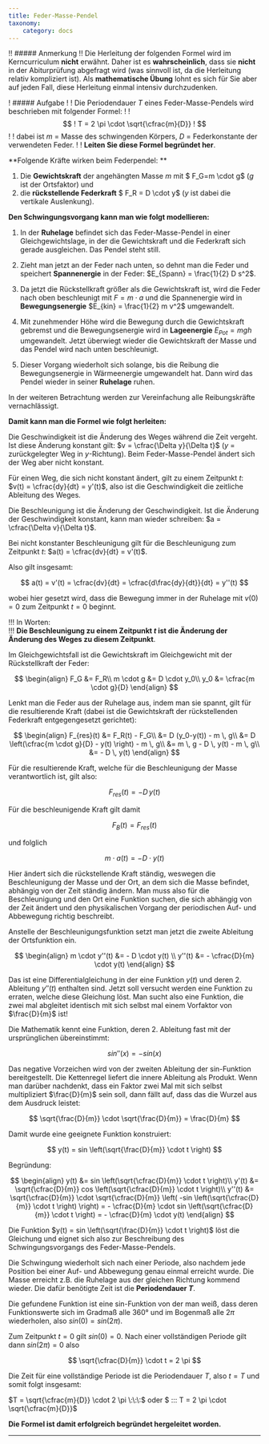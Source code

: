 ```yaml
---
title: Feder-Masse-Pendel
taxonomy:
    category: docs
---
```


!! ##### Anmerkung
!! Die Herleitung der folgenden Formel wird im Kerncurriculum **nicht** erwähnt. Daher ist es **wahrscheinlich**, dass sie **nicht** in der Abiturprüfung abgefragt wird (was sinnvoll ist, da die Herleitung relativ kompliziert ist). Als **mathematische Übung** lohnt es sich für Sie aber auf jeden Fall, diese Herleitung einmal intensiv durchzudenken.

! ##### Aufgabe
!
! Die Periodendauer $T$ eines Feder-Masse-Pendels wird beschrieben mit folgender Formel:
!
! $$
! T = 2 \pi \cdot \sqrt{\cfrac{m}{D}}
! $$
!
! dabei ist $m$ = Masse des schwingenden Körpers, $D$ = Federkonstante der verwendeten Feder.
!
! **Leiten Sie diese Formel begründet her**.

**Folgende Kräfte wirken beim Federpendel: **

1) Die **Gewichtskraft** der angehängten Masse $m$ mit $ F_G=m \cdot g$ ($g$ ist der Ortsfaktor) und   
2) die **rückstellende Federkraft** $ F_R = D \cdot y$ ($y$ ist dabei die vertikale Auslenkung).

**Den Schwingungsvorgang kann man wie folgt modellieren:**

1) In der **Ruhelage** befindet sich das Feder-Masse-Pendel in einer Gleichgewichtslage, in der die Gewichtskraft und die Federkraft sich gerade ausgleichen. Das Pendel steht still.

2) Zieht man jetzt an der Feder nach unten, so dehnt man die Feder und speichert **Spannenergie** in der Feder: $E_{Spann} = \frac{1}{2} D s^2$. 

3) Da jetzt die Rückstellkraft größer als die Gewichtskraft ist, wird die Feder nach oben beschleunigt mit $F = m \cdot a$ und die Spannenergie wird in **Bewegungsenergie** $E_{kin} = \frac{1}{2} m v^2$ umgewandelt. 

4) Mit zunehmender Höhe wird die Bewegung durch die Gewichtskraft gebremst und die Bewegungsenergie wird in **Lageenergie** $E_{Pot} = m g h$ umgewandelt. Jetzt überwiegt wieder die Gewichtskraft der Masse und das Pendel wird nach unten beschleunigt.

5) Dieser Vorgang wiederholt sich solange, bis die Reibung die Bewegungsenergie in Wärmeenergie umgewandelt hat. Dann wird das Pendel wieder in seiner **Ruhelage** ruhen. 

In der weiteren Betrachtung werden zur Vereinfachung alle Reibungskräfte vernachlässigt.

**Damit kann man die Formel wie folgt herleiten:**

Die Geschwindigkeit ist die Änderung des Weges während die Zeit vergeht. Ist diese Änderung konstant gilt: $v = \cfrac{\Delta y}{\Delta t}$ ($y$ = zurückgelegter Weg in $y$-Richtung). Beim Feder-Masse-Pendel ändert sich der Weg aber nicht konstant.

Für einen Weg, die sich nicht konstant ändert, gilt zu einem Zeitpunkt $t$: $v(t) = \cfrac{dy}{dt} = y'(t)$, also ist die Geschwindigkeit die zeitliche Ableitung des Weges.

Die Beschleunigung ist die Änderung der Geschwindigkeit. Ist die Änderung der Geschwindigkeit konstant, kann man wieder schreiben: $a = \cfrac{\Delta v}{\Delta t}$.

Bei nicht konstanter Beschleunigung gilt für die Beschleunigung zum Zeitpunkt $t$: $a(t) = \cfrac{dv}{dt} = v'(t)$.

Also gilt insgesamt: 

$$
a(t) = v'(t) = \cfrac{dv}{dt} = \cfrac{d\frac{dy}{dt}}{dt} = y''(t)
$$

wobei hier gesetzt wird, dass die Bewegung immer in der Ruhelage mit $v(0) = 0$ zum Zeitpunkt $t = 0$ beginnt.

!!! In Worten:    
!!! **Die Beschleunigung zu einem Zeitpunkt $t$ ist die Änderung der Änderung des Weges zu diesem Zeitpunkt**.

Im Gleichgewichtsfall ist die Gewichtskraft im Gleichgewicht mit der Rückstellkraft der Feder:

$$
\begin{align}
F_G &= F_R\\
m \cdot g &= D \cdot y_0\\
y_0 &= \cfrac{m \cdot g}{D}
\end{align}
$$

Lenkt man die Feder aus der Ruhelage aus, indem man sie spannt, gilt für die resultierende Kraft (dabei ist die Gewichtskraft der rückstellenden Federkraft entgegengesetzt gerichtet):

$$
\begin{align}
F_{res}(t) &= F_R(t) - F_G\\
 &= D (y_0-y(t)) - m \, g\\
 &= D \left(\cfrac{m \cdot g}{D} - y(t) \right) - m \, g\\
 &= m \, g - D \, y(t) - m \, g\\
 &= - D \, y(t)
\end{align}
$$

Für die resultierende Kraft, welche für die Beschleunigung der Masse verantwortlich ist, gilt also: 

$$
F_{res}(t) = - D \, y(t)
$$

Für die beschleunigende Kraft gilt damit 

$$
F_B(t) = F_{res}(t)
$$ 

und folglich 

$$
m \cdot a(t) = - D \cdot y(t)
$$

Hier ändert sich die rückstellende Kraft ständig, weswegen die Beschleunigung der Masse und der Ort, an dem sich die Masse befindet, abhängig von der Zeit ständig ändern. Man muss also für die Beschleunigung und den Ort eine Funktion suchen, die sich abhängig von der Zeit ändert und den physikalischen Vorgang der periodischen Auf- und Abbewegung richtig beschreibt. 

Anstelle der Beschleunigungsfunktion setzt man jetzt die zweite Ableitung der Ortsfunktion ein.

$$
\begin{align}
m \cdot y''(t) &= - D \cdot y(t) \\
y''(t) &= - \cfrac{D}{m} \cdot y(t)
\end{align}
$$

Das ist eine Differentialgleichung in der eine Funktion $y(t)$ und deren 2. Ableitung $y''(t)$ enthalten sind. Jetzt soll versucht werden eine Funktion zu erraten, welche diese Gleichung löst. Man sucht also eine Funktion, die zwei mal abgleitet identisch mit sich selbst mal einem Vorfaktor von $\frac{D}{m}$ ist!

Die Mathematik kennt eine Funktion, deren 2. Ableitung fast mit der ursprünglichen übereinstimmt: 

$$
sin''(x) = - sin(x)
$$

Das negative Vorzeichen wird von der zweiten Ableitung der sin-Funktion bereitgestellt. Die Kettenregel liefert die innere Ableitung als Produkt. Wenn man darüber nachdenkt, dass ein Faktor zwei Mal mit sich selbst multipliziert $\frac{D}{m}$ sein soll, dann fällt auf, dass das die Wurzel aus dem Ausdruck leistet:

$$
\sqrt{\frac{D}{m}} \cdot \sqrt{\frac{D}{m}} = \frac{D}{m}
$$

Damit wurde eine geeignete Funktion konstruiert: 

$$
y(t) = sin \left(\sqrt{\frac{D}{m}} \cdot t \right)
$$

Begründung:

$$
\begin{align}
y(t) &= sin \left(\sqrt{\cfrac{D}{m}} \cdot t \right)\\
y'(t) &= \sqrt{\cfrac{D}{m}} cos \left(\sqrt{\cfrac{D}{m}} \cdot t \right)\\
y''(t) &= \sqrt{\cfrac{D}{m}} \cdot \sqrt{\cfrac{D}{m}} \left( -sin \left(\sqrt{\cfrac{D}{m}} \cdot t \right) \right) = - \cfrac{D}{m} \cdot sin \left(\sqrt{\cfrac{D}{m}} \cdot t \right) = - \cfrac{D}{m} \cdot y(t)
\end{align}
$$

Die Funktion $y(t) = sin \left(\sqrt{\frac{D}{m}} \cdot t \right)$ löst die Gleichung und eignet sich also zur Beschreibung des Schwingungsvorgangs des Feder-Masse-Pendels.

Die Schwingung wiederholt sich nach einer Periode, also nachdem jede Position bei einer Auf- und Abbewegung genau einmal erreicht wurde. Die Masse erreicht z.B. die Ruhelage aus der gleichen Richtung kommend wieder. Die dafür benötigte Zeit ist die **Periodendauer $T$**.

Die gefundene Funktion ist eine sin-Funktion von der man weiß, dass deren Funktionswerte sich im Gradmaß alle $360°$ und im Bogenmaß alle $2 \pi$ wiederholen, also $sin(0) = sin(2 \pi)$.

Zum Zeitpunkt $t = 0$ gilt $sin(0) = 0$. Nach einer vollständigen Periode gilt dann $sin(2 \pi ) = 0$ also 

$$
\sqrt{\cfrac{D}{m}} \cdot t = 2 \pi
$$

Die Zeit für eine vollständige Periode ist die Periodendauer $T$, also $t = T$ und somit folgt insgesamt:

$T = \sqrt{\cfrac{m}{D}} \cdot 2 \pi \:\:\:$ oder $ \:\:\: T = 2 \pi \cdot \sqrt{\cfrac{m}{D}}$

**Die Formel ist damit erfolgreich begründet hergeleitet worden.**

---